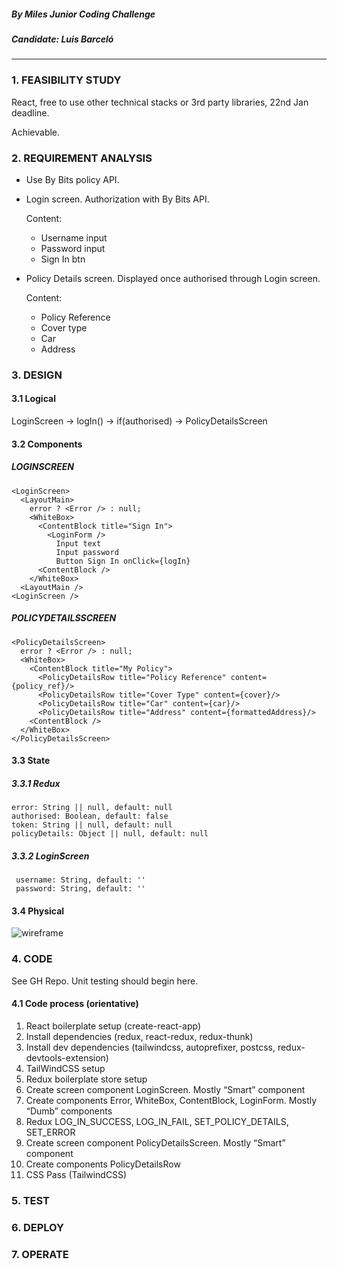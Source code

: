 ##### By Miles Junior Coding Challenge
##### Candidate: Luis Barceló
---------------------------------

### 1. FEASIBILITY STUDY
  React, free to use other technical stacks or 3rd party libraries, 22nd Jan deadline.
  
  Achievable.

### 2. REQUIREMENT ANALYSIS
  - Use By Bits policy API.
  - Login screen. Authorization with By Bits API.
  
    Content:
      * Username input
      * Password input
      * Sign In btn

  - Policy Details screen. Displayed once authorised through Login screen. 
  
    Content:
      * Policy Reference
      * Cover type
      * Car
      * Address

### 3. DESIGN
 #### 3.1 Logical
  LoginScreen -> logIn() -> if(authorised) -> PolicyDetailsScreen

  #### 3.2 Components
  ##### LOGINSCREEN
    <LoginScreen>
      <LayoutMain>
        error ? <Error /> : null;
        <WhiteBox>
          <ContentBlock title="Sign In">
            <LoginForm />
              Input text
              Input password
              Button Sign In onClick={logIn}
          <ContentBlock />
        </WhiteBox>
      <LayoutMain />
    <LoginScreen />
    
  ##### POLICYDETAILSSCREEN
    <PolicyDetailsScreen>
      error ? <Error /> : null;
      <WhiteBox>
        <ContentBlock title="My Policy">
          <PolicyDetailsRow title="Policy Reference" content={policy_ref}/>
          <PolicyDetailsRow title="Cover Type" content={cover}/>
          <PolicyDetailsRow title="Car" content={car}/>
          <PolicyDetailsRow title="Address" content={formattedAddress}/>
        <ContentBlock />
      </WhiteBox>
    </PolicyDetailsScreen>

  #### 3.3 State
  ##### 3.3.1 Redux
    error: String || null, default: null
    authorised: Boolean, default: false
    token: String || null, default: null 
    policyDetails: Object || null, default: null

      
  ##### 3.3.2 LoginScreen
     username: String, default: ''
     password: String, default: ''
  
  #### 3.4 Physical
  ![wireframe](https://raw.githubusercontent.com/bymiles-tech/tech-challange-junior/master/tech-challange-wireframe.png)
  

### 4. CODE
See GH Repo. Unit testing should begin here.
#### 4.1 Code process (orientative)
1. React boilerplate setup (create-react-app)
1. Install dependencies (redux, react-redux, redux-thunk)
1. Install dev dependencies (tailwindcss, autoprefixer, postcss, redux-devtools-extension)
1. TailWindCSS setup
1. Redux boilerplate store setup
1. Create screen component LoginScreen. Mostly “Smart” component
1. Create components Error, WhiteBox, ContentBlock, LoginForm. Mostly “Dumb” components
1. Redux LOG_IN_SUCCESS, LOG_IN_FAIL, SET_POLICY_DETAILS, SET_ERROR
1. Create screen component PolicyDetailsScreen. Mostly “Smart” component
1. Create components PolicyDetailsRow
1. CSS Pass (TailwindCSS)

### 5. TEST
### 6. DEPLOY
### 7. OPERATE
